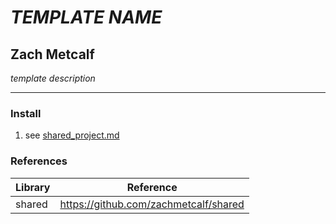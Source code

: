 # *TEMPLATE NAME*
## Zach Metcalf

*template description*

----------------

### Install
1. see [shared_project.md](shared_project.md) 

### References
Library | Reference
---------------- | ----------------
shared | https://github.com/zachmetcalf/shared

